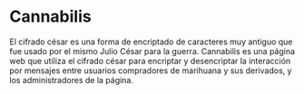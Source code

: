 # Cannabilis

El cifrado césar es una forma de encriptado de caracteres muy antiguo que fue usado por el mismo Julio César para la guerra. 
Cannabilis es una página web que utiliza el cifrado césar para encriptar y desencriptar la interacción por mensajes entre usuarios compradores de marihuana y sus derivados, y los administradores de la página.

